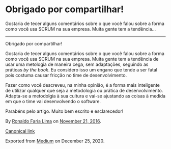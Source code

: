 Obrigado por compartilhar!
==========================

Gostaria de tecer alguns comentários sobre o que você falou sobre a
forma como você usa SCRUM na sua empresa. Muita gente tem a tendência…

------------------------------------------------------------------------

Obrigado por compartilhar!

Gostaria de tecer alguns comentários sobre o que você falou sobre a
forma como você usa SCRUM na sua empresa. Muita gente tem a tendência de
usar uma metologia de maneira cega, sem adaptações, seguindo as práticas
*by the book*. Eu considero isso um engano que tende a ser fatal pois
costuma causar fricção no time de desenvolvimento.

Fazer como você descreveu, na minha opinião, é a forma mais inteligente
de utilizar qualquer que seja a metodologia ou prática de
desenvolvimento. Adapta-se a metodolgia à sua cultura e vai-se ajustando
as coisas à medida em que o time vai desenvolvendo o software.

Parabéns pelo artigo. Muito bem escrito e esclarecedor!

By
<a href="https://medium.com/@ronaldolima" class="p-author h-card">Ronaldo Faria Lima</a>
on [November 21, 2016](https://medium.com/p/9f03260f2332).

<a href="https://medium.com/@ronaldolima/obrigado-por-compartilhar-9f03260f2332" class="p-canonical">Canonical link</a>

Exported from [Medium](https://medium.com) on December 25, 2020.
